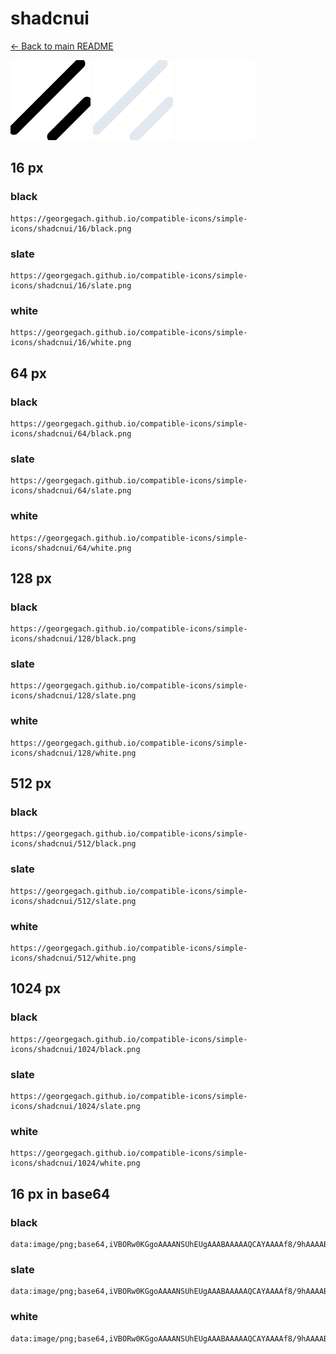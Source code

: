 # shadcnui

[← Back to main README](../../README.md)


<img src="./128/black.png" width="128" alt="shadcnui black icon" />
<img src="./128/slate.png" width="128" alt="shadcnui slate icon" />
<img src="./128/white.png" width="128" alt="shadcnui white icon" />

## 16 px

### black
```
https://georgegach.github.io/compatible-icons/simple-icons/shadcnui/16/black.png
```

### slate
```
https://georgegach.github.io/compatible-icons/simple-icons/shadcnui/16/slate.png
```

### white
```
https://georgegach.github.io/compatible-icons/simple-icons/shadcnui/16/white.png
```

## 64 px

### black
```
https://georgegach.github.io/compatible-icons/simple-icons/shadcnui/64/black.png
```

### slate
```
https://georgegach.github.io/compatible-icons/simple-icons/shadcnui/64/slate.png
```

### white
```
https://georgegach.github.io/compatible-icons/simple-icons/shadcnui/64/white.png
```

## 128 px

### black
```
https://georgegach.github.io/compatible-icons/simple-icons/shadcnui/128/black.png
```

### slate
```
https://georgegach.github.io/compatible-icons/simple-icons/shadcnui/128/slate.png
```

### white
```
https://georgegach.github.io/compatible-icons/simple-icons/shadcnui/128/white.png
```

## 512 px

### black
```
https://georgegach.github.io/compatible-icons/simple-icons/shadcnui/512/black.png
```

### slate
```
https://georgegach.github.io/compatible-icons/simple-icons/shadcnui/512/slate.png
```

### white
```
https://georgegach.github.io/compatible-icons/simple-icons/shadcnui/512/white.png
```

## 1024 px

### black
```
https://georgegach.github.io/compatible-icons/simple-icons/shadcnui/1024/black.png
```

### slate
```
https://georgegach.github.io/compatible-icons/simple-icons/shadcnui/1024/slate.png
```

### white
```
https://georgegach.github.io/compatible-icons/simple-icons/shadcnui/1024/white.png
```

## 16 px in base64

### black
```
data:image/png;base64,iVBORw0KGgoAAAANSUhEUgAAABAAAAAQCAYAAAAf8/9hAAAABmJLR0QA/wD/AP+gvaeTAAAAeUlEQVQ4je3TsQ2DMBAF0Bf2YwIqCsREDEBFEZRpWIKkQYj0KeJICMky0KTht+enO9s6jqfGiOGEVeOJGc1RXIbOM9oLp7N+7RjO0Z3FRZhu2hYq6bF/+I1+Xdhz5wKvgB/I/o/txCMW3HHbHhjEFyNP4VQ636+K4g8Wlz8+ukz/NQAAAABJRU5ErkJggg==
```

### slate
```
data:image/png;base64,iVBORw0KGgoAAAANSUhEUgAAABAAAAAQCAYAAAAf8/9hAAAABmJLR0QA/wD/AP+gvaeTAAAAyklEQVQ4je3RPw5BQRAG8G82EgqJWuNGLkAhCnEPep0DqBQSLqBxBz1vN7EjL3lv9oWSUZAg/r5K42v3++1mZ4CciTbSjVi2lsMSAAp5MRn0CSgdVBe5Xl75tO1Yto4lsz6M/viap1uINtIlQh9ASZVmtWql9dDhpE4wjYcLblf1Crs4NI8HHQAomvuDrAOjvW8wKcqkmOf6s4tD0/o0tj7dW5apqpof4/M0P+NLZ+e8TFSV7gqWw3LtZfgMR5zU3+JPsSxjyyLv8AmmfhxIE0wRkAAAAABJRU5ErkJggg==
```

### white
```
data:image/png;base64,iVBORw0KGgoAAAANSUhEUgAAABAAAAAQCAYAAAAf8/9hAAAABmJLR0QA/wD/AP+gvaeTAAAAfUlEQVQ4je3TsQ3CMBAF0MB+TEBFETERA6RKAWKaLBFooojUj+aQrIhgTJOGa7+ffHeWq6qwcESPrtS+8A0jTqX4EDePaP44j9Ntv8XYof0V76O7YR7UubYTPOGSBtmZA98DX7FdGUf47cwPnLGZH+iWPkY81TLOFVoMn/ATVepYMw4ER20AAAAASUVORK5CYII=
```

